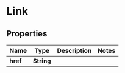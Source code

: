 

# Link


## Properties

| Name | Type | Description | Notes |
|------------ | ------------- | ------------- | -------------|
|**href** | **String** |  |  |



